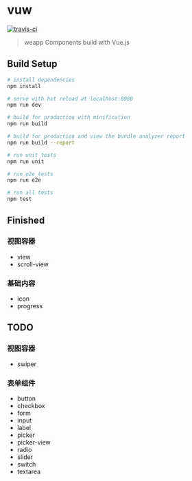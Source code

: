 # vuw

[![travis-ci](https://travis-ci.org/dlhandsome/vue-weapp.svg?branch=master)](https://travis-ci.org/dlhandsome/vue-weapp)

> weapp Components build with Vue.js

## Build Setup

``` bash
# install dependencies
npm install

# serve with hot reload at localhost:8080
npm run dev

# build for production with minification
npm run build

# build for production and view the bundle analyzer report
npm run build --report

# run unit tests
npm run unit

# run e2e tests
npm run e2e

# run all tests
npm test
```

## Finished

### 视图容器

- view
- scroll-view
   
### 基础内容

- icon
- progress

## TODO

### 视图容器

- swiper

### 表单组件
- button
- checkbox
- form
- input
- label
- picker
- picker-view
- radio
- slider
- switch
- textarea

